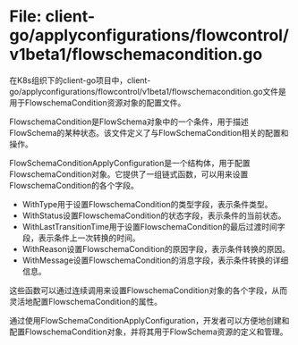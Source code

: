 # File: client-go/applyconfigurations/flowcontrol/v1beta1/flowschemacondition.go

在K8s组织下的client-go项目中，client-go/applyconfigurations/flowcontrol/v1beta1/flowschemacondition.go文件是用于FlowschemaCondition资源对象的配置文件。

FlowschemaCondition是FlowSchema对象中的一个条件，用于描述FlowSchema的某种状态。该文件定义了与FlowSchemaCondition相关的配置和操作。

FlowSchemaConditionApplyConfiguration是一个结构体，用于配置FlowschemaCondition对象。它提供了一组链式函数，可以用来设置FlowschemaCondition的各个字段。

- WithType用于设置FlowschemaCondition的类型字段，表示条件类型。
- WithStatus设置FlowschemaCondition的状态字段，表示条件的当前状态。
- WithLastTransitionTime用于设置FlowschemaCondition的最后过渡时间字段，表示条件上一次转换的时间。
- WithReason设置FlowschemaCondition的原因字段，表示条件转换的原因。
- WithMessage设置FlowschemaCondition的消息字段，表示条件转换的详细信息。

这些函数可以通过连续调用来设置FlowschemaCondition对象的各个字段，从而灵活地配置FlowschemaCondition的属性。

通过使用FlowSchemaConditionApplyConfiguration，开发者可以方便地创建和配置FlowschemaCondition对象，并将其用于FlowSchema资源的定义和管理。

